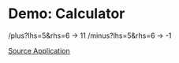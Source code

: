 # Demo: Calculator

/plus?lhs=5&rhs=6     ->    11
/minus?lhs=5&rhs=6     ->    -1

[Source Application](calculator)
